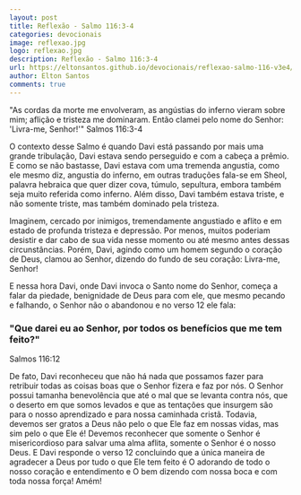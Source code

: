 ```yaml
---
layout: post
title: Reflexão - Salmo 116:3-4
categories: devocionais
image: reflexao.jpg
logo: reflexao.jpg
description: Reflexão - Salmo 116:3-4
url: https://eltonsantos.github.io/devocionais/reflexao-salmo-116-v3e4/
author: Elton Santos
comments: true
---
```


"As cordas da morte me envolveram, as angústias do inferno vieram sobre mim; aflição e tristeza me dominaram.
Então clamei pelo nome do Senhor: 'Livra-me, Senhor!'"
Salmos 116:3-4

<p class="intro"><span class="dropcap">O</span> contexto desse Salmo é quando Davi está passando por mais uma grande tribulação, Davi estava sendo perseguido e com a cabeça a prêmio. E como se não bastasse, Davi estava com uma tremenda angustia, como ele mesmo diz, angustia do inferno, em outras traduções fala-se em Sheol, palavra hebraica que quer dizer cova, túmulo, sepultura, embora também seja muito referida como inferno. Além disso, Davi também estava triste, e não somente triste, mas também dominado pela tristeza.</p>

Imaginem, cercado por inimigos, tremendamente angustiado e aflito e em estado de profunda tristeza e depressão. Por menos, muitos poderiam desistir e dar cabo de sua vida nesse momento ou até mesmo antes dessas circunstâncias. Porém, Davi, agindo como um homem segundo o coração de Deus, clamou ao Senhor, dizendo do fundo de seu coração: Livra-me, Senhor!

E nessa hora Davi, onde Davi invoca o Santo nome do Senhor, começa a falar da piedade, benignidade de Deus para com ele, que mesmo pecando e falhando, o Senhor não o abandonou e no verso 12 ele fala:

### "Que darei eu ao Senhor, por todos os benefícios que me tem feito?"
Salmos 116:12

De fato, Davi reconheceu que não há nada que possamos fazer para retribuir todas as coisas boas que o Senhor fizera e faz por nós. O Senhor possui tamanha benevolência que até o mal que se levanta contra nós, que o deserto em que somos levados e que as tentações que insurgem são para o nosso aprendizado e para nossa caminhada cristã. Todavia, devemos ser gratos a Deus não pelo o que Ele faz em nossas vidas, mas sim pelo o que Ele é! Devemos reconhecer que somente o Senhor é misericordioso para salvar uma alma aflita, somente o Senhor é o nosso Deus. E Davi responde o verso 12 concluindo que a única maneira de agradecer a Deus por tudo o que Ele tem feito é O adorando de todo o nosso coração e entendimento e O bem dizendo com nossa boca e com toda nossa força! Amém!